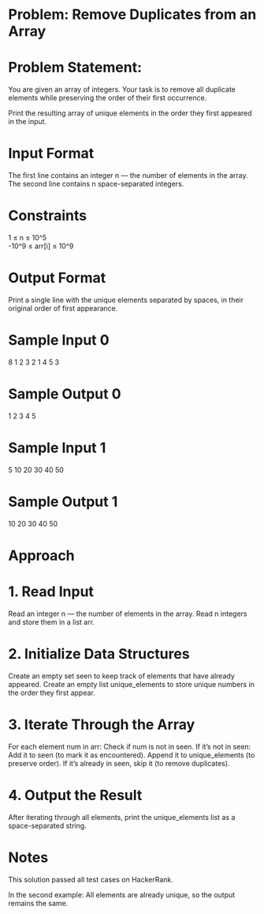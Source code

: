 # Problem: Remove Duplicates from an Array

# Problem Statement:

You are given an array of integers. Your task is to remove all duplicate elements while preserving the order of their first occurrence.

Print the resulting array of unique elements in the order they first appeared in the input.

# Input Format

The first line contains an integer n — the number of elements in the array.
The second line contains n space-separated integers.

# Constraints
1 ≤ n ≤ 10^5  
-10^9 ≤ arr[i] ≤ 10^9

# Output Format
Print a single line with the unique elements separated by spaces, in their original order of first appearance.

# Sample Input 0
8
1 2 3 2 1 4 5 3

# Sample Output 0
1 2 3 4 5

# Sample Input 1
5
10 20 30 40 50

# Sample Output 1
10 20 30 40 50

# Approach
# 1. Read Input
Read an integer n — the number of elements in the array.
Read n integers and store them in a list arr.

# 2. Initialize Data Structures
Create an empty set seen to keep track of elements that have already appeared.
Create an empty list unique_elements to store unique numbers in the order they first appear.

# 3. Iterate Through the Array
For each element num in arr:
Check if num is not in seen.
If it’s not in seen:
Add it to seen (to mark it as encountered).
Append it to unique_elements (to preserve order).
If it’s already in seen, skip it (to remove duplicates).

# 4. Output the Result
After iterating through all elements, print the unique_elements list as a space-separated string.

# Notes
This solution passed all test cases on HackerRank.


In the second example:
All elements are already unique, so the output remains the same.
